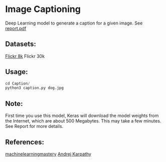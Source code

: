 # Image Captioning
  Deep Learning model to generate a caption for a given image.
  See [report.pdf](https://github.com/ramprasadkillari/Image-Captioning/blob/master/report.pdf)
## Datasets:
  [Flickr 8k](https://forms.illinois.edu/sec/1713398)
  Flickr 30k

## Usage:
  ```python
  cd Caption/
  python3 caption.py dog.jpg
  ```

## Note:  
  First time you use this model, Keras will download the model weights from the Internet, which are about 500 Megabytes. This may take a few minutes.
  See Report for more details.

## References:
  [machinelearningmastery](https://machinelearningmastery.com/develop-a-deep-learning-caption-generation-model-in-python/)
  [Andrej Karpathy](https://cs.stanford.edu/people/karpathy/cvpr2015.pdf)


